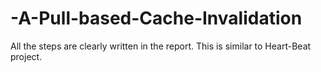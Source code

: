 # -A-Pull-based-Cache-Invalidation

All the steps are clearly written in the report. 
This is similar to Heart-Beat project.
